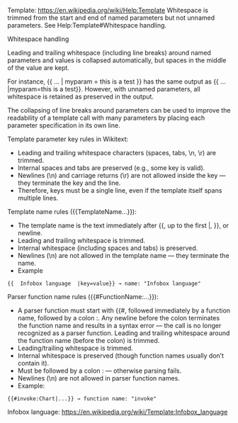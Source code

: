 Template: https://en.wikipedia.org/wiki/Help:Template
Whitespace is trimmed from the start and end of named parameters
but not unnamed parameters. 
See Help:Template#Whitespace handling.

Whitespace handling

Leading and trailing whitespace (including line breaks) 
around named parameters and values is collapsed 
automatically, but spaces in the middle of the value
are kept. 

For instance, {{ ... | myparam = this is a test }} has the same output as {{ ... |myparam=this is a test}}. 
However, with unnamed parameters, all whitespace is retained as preserved in the output.

The collapsing of line breaks around parameters can be used to improve the readability of a template 
call with many parameters by placing each 
parameter specification in its own line.

Template parameter key rules in Wikitext:
* Leading and trailing whitespace characters (spaces, tabs, \n, \r) are trimmed.
* Internal spaces and tabs are preserved (e.g., some key is valid).
* Newlines (\n) and carriage returns (\r) are not allowed inside the key — they terminate the key and the line.
* Therefore, keys must be a single line, even if the template itself spans multiple lines.

Template name rules ({{TemplateName...}}):
* The template name is the text immediately after {{, up to the first |, }}, or newline.
* Leading and trailing whitespace is trimmed.
* Internal whitespace (including spaces and tabs) is preserved.
* Newlines (\n) are not allowed in the template name — they terminate the name.
* Example
```
{{  Infobox language  |key=value}} → name: "Infobox language"
```

Parser function name rules ({{#FunctionName:...}}):
* A parser function must start with {{#, followed immediately by a function name, followed by a colon :.
Any newline before the colon terminates the function name and results in a syntax error — the call is no longer recognized as a parser function.
Leading and trailing whitespace around the function name (before the colon) is trimmed.
* Leading/trailing whitespace is trimmed.
* Internal whitespace is preserved (though function names usually don’t contain it).
* Must be followed by a colon : — otherwise parsing fails.
* Newlines (\n) are not allowed in parser function names.
* Example:
```
{{#invoke:Chart|...}} → function name: "invoke"
```


Infobox language: https://en.wikipedia.org/wiki/Template:Infobox_language